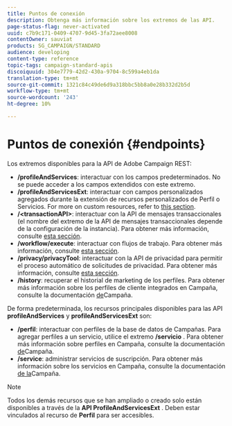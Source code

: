 ```yaml
---
title: Puntos de conexión
description: Obtenga más información sobre los extremos de las API.
page-status-flag: never-activated
uuid: c7b9c171-0409-4707-9d45-3fa72aee8008
contentOwner: sauviat
products: SG_CAMPAIGN/STANDARD
audience: developing
content-type: reference
topic-tags: campaign-standard-apis
discoiquuid: 304e7779-42d2-430a-9704-8c599a4eb1da
translation-type: tm+mt
source-git-commit: 1321c84c49de6d9a318bbc5bb8a0e28b332d2b5d
workflow-type: tm+mt
source-wordcount: '243'
ht-degree: 10%

---
```



# Puntos de conexión {#endpoints}

Los extremos disponibles para la API de Adobe Campaign REST:

* **/profileAndServices**: interactuar con los campos predeterminados. No se puede acceder a los campos extendidos con este extremo.
* **/profileAndServicesExt**: interactuar con campos personalizados agregados durante la extensión de recursos personalizados de Perfil o Servicios. For more on custom resources, refer to [this section](../../api/using/custom-resources.md).
* **/&lt;transactionAPI>**: interactuar con la API de mensajes transaccionales (el nombre del extremo de la API de mensajes transaccionales depende de la configuración de la instancia). Para obtener más información, consulte [esta sección](../../api/using/managing-transactional-messages.md).
* **/workflow/execute**: interactuar con flujos de trabajo. Para obtener más información, consulte [esta sección](../../api/using/controlling-a-workflow.md).
* **/privacy/privacyTool**: interactuar con la API de privacidad para permitir el proceso automático de solicitudes de privacidad. Para obtener más información, consulte [esta sección](../../api/using/creating-a-privacy-request.md).
* **/history**: recuperar el historial de marketing de los perfiles. Para obtener más información sobre los perfiles de cliente integrados en Campaña, consulte la documentación [de](https://helpx.adobe.com/campaign/standard/audiences/using/integrated-customer-profile.html)Campaña.

De forma predeterminada, los recursos principales disponibles para las API **profileAndServices** y **profileAndServicesExt** son:

* **/perfil**: interactuar con perfiles de la base de datos de Campañas. Para agregar perfiles a un servicio, utilice el extremo **/servicio** . Para obtener más información sobre perfiles en Campaña, consulte la documentación [de](https://helpx.adobe.com/campaign/standard/audiences/using/about-profiles.html)Campaña.
* **/service**: administrar servicios de suscripción. Para obtener más información sobre los servicios en Campaña, consulte la documentación [de la](https://helpx.adobe.com/campaign/standard/audiences/using/creating-a-service.html)Campaña.

>[!NOTE]
>
>Todos los demás recursos que se han ampliado o creado solo están disponibles a través de la **API ProfileAndServicesExt** . Deben estar vinculados al recurso de **Perfil** para ser accesibles.
